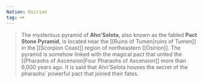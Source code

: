 ```yaml
---
Nation: Osirion
tag: 🗝️
---
```


> The mysterious pyramid of **Ahn'Selota**, also known as the fabled **Pact Stone Pyramid**, is located near the [[Ruins of Tumen|ruins of Tumen]] in the [[Scorpion Coast]] region of northeastern [[Osirion]]. The pyramid is somehow linked with the magical pact that united the [[Pharaohs of Ascension|Four Pharaohs of Ascension]] more than 6,000 years ago. It is said that Ahn'Selota houses the secret of the pharaohs' powerful pact that joined their fates.











